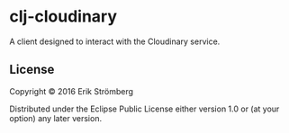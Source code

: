 # clj-cloudinary

A client designed to interact with the Cloudinary service.

## License

Copyright © 2016 Erik Strömberg

Distributed under the Eclipse Public License either version 1.0 or (at
your option) any later version.
